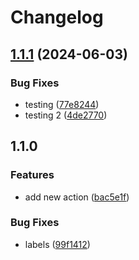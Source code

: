 # Changelog

## [1.1.1](https://github.com/gersonn/releases-poc/compare/package-three-v1.1.0...package-three-v1.1.1) (2024-06-03)

### Bug Fixes

- testing ([77e8244](https://github.com/gersonn/releases-poc/commit/77e82446a4927ee30f775ad6fa9ec107917b5c81))
- testing 2 ([4de2770](https://github.com/gersonn/releases-poc/commit/4de2770a077d97e1029bb16846bb8050bf89af83))

## 1.1.0

### Features

- add new action ([bac5e1f](https://github.com/gersonn/releases-poc/commit/bac5e1f1f7fb53ca4ae09d30859176aa7d283ebb))

### Bug Fixes

- labels ([99f1412](https://github.com/gersonn/releases-poc/commit/99f1412a3467f1603556b1a262e4607597a5d3e0))

